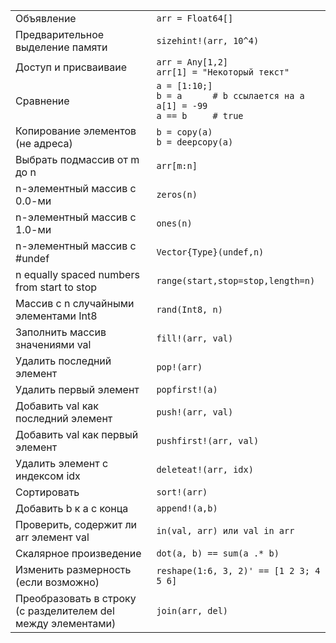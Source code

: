 |                                   |                                             |
| --------------------------------- | ------------------------------------------- |
| Объявление                        | `arr = Float64[]`                           |
| Предварительное выделение памяти  | `sizehint!(arr, 10^4)`                      |
| Доступ и присваиваие              | `arr = Any[1,2]`<br>`arr[1] = "Некоторый текст"`  |
| Сравнение  | `a = [1:10;]`<br>`b = a      # b ссылается на a`<br>`a[1] = -99`<br>`a == b     # true` |
| Копирование элементов (не адреса)       | `b = copy(a)`<br>`b = deepcopy(a)`          |
| Выбрать подмассив от m до n       | `arr[m:n]`                                  |
| n-элементный массив с 0.0-ми      | `zeros(n)`                                  |
| n-элементный массив с 1.0-ми      | `ones(n)`                                   |
| n-элементный массив с #undef     | `Vector{Type}(undef,n)`                     |
| n equally spaced numbers from start to stop | `range(start,stop=stop,length=n)` |
| Массив с n случайными элементами Int8 | `rand(Int8, n)`                             |
| Заполнить массив значениями val   | `fill!(arr, val)`                           |
| Удалить последний элемент         | `pop!(arr)`                                 |
| Удалить первый элемент            | `popfirst!(a)`                              |
| Добавить val как последний элемент | `push!(arr, val)`                           |
| Добавить val как первый элемент   | `pushfirst!(arr, val)`                      |
| Удалить элемент с индексом idx    | `deleteat!(arr, idx)`                       |
| Сортировать                       | `sort!(arr)`                                |
| Добавить b к a с конца            | `append!(a,b)`                              |
| Проверить, содержит ли arr элемент val | `in(val, arr) или val in arr`                |
| Скалярное произведение            | `dot(a, b) == sum(a .* b)`                  |
| Изменить размерность (если возможно) | `reshape(1:6, 3, 2)' == [1 2 3; 4 5 6]`     |
| Преобразовать в строку (с разделителем del между элементами) | `join(arr, del)`              |
